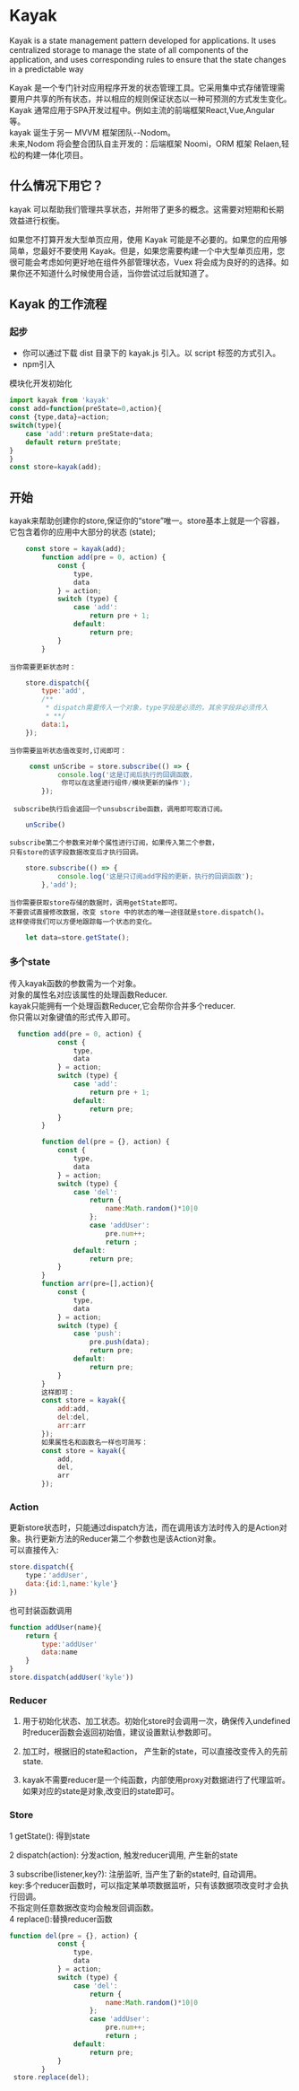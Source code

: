 # Kayak

Kayak is a state management pattern developed for applications. It uses centralized storage to manage the state of all components of the application, and uses corresponding rules to ensure that the state changes in a predictable way

Kayak 是一个专门针对应用程序开发的状态管理工具。它采用集中式存储管理需要用户共享的所有状态，并以相应的规则保证状态以一种可预测的方式发生变化。  
Kayak 通常应用于SPA开发过程中。例如主流的前端框架React,Vue,Angular 等。  
kayak 诞生于另一 MVVM 框架团队--Nodom。  
未来,Nodom 将会整合团队自主开发的：后端框架 Noomi，ORM 框架 Relaen,轻松的构建一体化项目。

## 什么情况下用它？

kayak 可以帮助我们管理共享状态，并附带了更多的概念。这需要对短期和长期效益进行权衡。

如果您不打算开发大型单页应用，使用 Kayak 可能是不必要的。如果您的应用够简单，您最好不要使用 Kayak。但是，如果您需要构建一个中大型单页应用，您很可能会考虑如何更好地在组件外部管理状态，Vuex 将会成为良好的的选择。如果你还不知道什么时候使用合适，当你尝试过后就知道了。

## Kayak 的工作流程

### 起步

- 你可以通过下载 dist 目录下的 kayak.js 引入。以 script 标签的方式引入。
- npm引入  
  
模块化开发初始化
```js
import kayak from 'kayak'
const add=function(preState=0,action){
const {type,data}=action;
switch(type){
    case 'add':return preState+data;
    default return preState;
}
}
const store=kayak(add);
```
## 开始
kayak来帮助创建你的store,保证你的“store”唯一。store基本上就是一个容器，它包含着你的应用中大部分的状态 (state);
```js
    const store = kayak(add);
        function add(pre = 0, action) {
            const {
                type,
                data
            } = action;
            switch (type) {
                case 'add':
                    return pre + 1;
                default:
                    return pre;
            }
        }
```

    当你需要更新状态时：
```js
    store.dispatch({
        type:'add',
        /**
         * dispatch需要传入一个对象，type字段是必须的，其余字段非必须传入
         * **/
        data:1，
    });
```

    当你需要监听状态值改变时,订阅即可：
```js
     const unScribe = store.subscribe(() => {
            console.log('这是订阅后执行的回调函数，
             你可以在这里进行组件/模块更新的操作');
        });

```
     subscribe执行后会返回一个unsubscribe函数，调用即可取消订阅。
```js
    unScribe()
```
    subscribe第二个参数来对单个属性进行订阅，如果传入第二个参数，  
    只有store的该字段数据改变后才执行回调。
```js
    store.subscribe(() => {
            console.log('这是只订阅add字段的更新，执行的回调函数');
        },'add');
```

    当你需要获取store存储的数据时，调用getState即可。
    不要尝试直接修改数据，改变 store 中的状态的唯一途径就是store.dispatch()。  
    这样使得我们可以方便地跟踪每一个状态的变化。
```js
    let data=store.getState();
```
### 多个state
传入kayak函数的参数需为一个对象。  
对象的属性名对应该属性的处理函数Reducer.   
kayak只能拥有一个处理函数Reducer,它会帮你合并多个reducer.  
你只需以对象键值的形式传入即可。  

```js
  function add(pre = 0, action) {
            const {
                type,
                data
            } = action;
            switch (type) {
                case 'add':
                    return pre + 1;
                default:
                    return pre;
            }
        }

        function del(pre = {}, action) {
            const {
                type,
                data
            } = action;
            switch (type) {
                case 'del':
                    return {
                        name:Math.random()*10|0
                    };
                    case 'addUser':
                        pre.num++;
                        return ;
                default:
                    return pre;
            }
        }
        function arr(pre=[],action){
            const {
                type,
                data
            } = action;
            switch (type) {
                case 'push':
                    pre.push(data);
                    return pre;
                default:
                    return pre;
            }
        }
        这样即可：
        const store = kayak({  
            add:add,  
            del:del,
            arr:arr
        });
        如果属性名和函数名一样也可简写：
        const store = kayak({  
            add,  
            del,
            arr
        });
```
### Action
更新store状态时，只能通过dispatch方法，而在调用该方法时传入的是Action对象。执行更新方法的Reducer第二个参数也是该Action对象。  
可以直接传入:  
```js
store.dispatch({
    type：'addUser',
    data:{id:1,name:'kyle'}
})
```
也可封装函数调用
```js
function addUser(name){
    return {
        type:'addUser'
        data:name
    }
}
store.dispatch(addUser('kyle'))
```
  
### Reducer
1. 用于初始化状态、加工状态。初始化store时会调用一次，确保传入undefined时reducer函数会返回初始值，建议设置默认参数即可。  

2. 加工时，根据旧的state和action， 产生新的state，可以直接改变传入的先前state.  
3. kayak不需要reducer是一个纯函数，内部使用proxy对数据进行了代理监听。如果对应的state是对象,改变旧的state即可。

### Store
1 getState(): 得到state

2 dispatch(action): 分发action, 触发reducer调用, 产生新的state

3 subscribe(listener,key?): 注册监听, 当产生了新的state时, 自动调用。    
key:多个reducer函数时，可以指定某单项数据监听，只有该数据项改变时才会执行回调。  
不指定则任意数据改变均会触发回调函数。  
4 replace():替换reducer函数
```js
function del(pre = {}, action) {
            const {
                type,
                data
            } = action;
            switch (type) {
                case 'del':
                    return {
                        name:Math.random()*10|0
                    };
                    case 'addUser':
                        pre.num++;
                        return ;
                default:
                    return pre;
            }
        }
 store.replace(del);
```
 